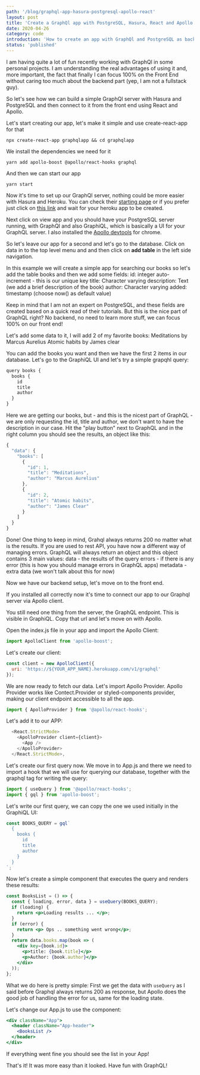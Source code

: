 ```yaml
---
path: '/blog/graphql-app-hasura-postgresql-apollo-react'
layout: post
title: 'Create a GraphQl app with PostgreSQL, Hasura, React and Apollo client.'
date: 2020-04-26
category: code
introduction: 'How to create an app with GraphQl and PostgreSQL as backend and  React and Apollo client for front end'
status: 'published'
---
```


I am having quite a lot of fun recently working with GraphQl in some personal projects. I am understanding the real advantages of using it and, more important, the fact that finally I can focus 100% on the Front End without caring too much about the backend part (yep, I am not a fullstack guy).

So let's see how we can build a simple GraphQl server with Hasura and PostgreSQL and then connect to it from the front end using React and Apollo.

Let's start creating our app, let's make it simple and use create-react-app for that

```Nodejs
npx create-react-app graphqlapp && cd graphqlapp
```

We install the dependencies we need for it

```Nodejs
yarn add apollo-boost @apollo/react-hooks graphql
```

And then we can start our app

```Nodejs
yarn start
```

Now it's time to set up our GraphQl server, nothing could be more easier with Hasura and Heroku. You can check their [starting page](https://hasura.io/docs/1.0/graphql/manual/getting-started/heroku-simple.html) or if you prefer just click on [this link](https://heroku.com/deploy?template=https://github.com/hasura/graphql-engine-heroku) and wait for your heroku app to be created.

Next click on view app and you should have your PostgreSQL server running, with GraphQl and also GraphiQL, which is basically a UI for your GraphQL server. I also installed the [Apollo devtools](https://github.com/apollographql/apollo-client-devtools) for chrome.

So let's leave our app for a second and let's go to the database. Click on data in to the top level menu and and then click on **add table** in the left side navigation.

In this example we will create a simple app for searching our books so let's add the table books and then we add some fields:
id: integer auto-increment - this is our unique key
title: Character varying
description: Text (we add a brief description of the book)
author: Character varying
added: timestamp (choose now() as default value)

Keep in mind that I am not an expert on PostgreSQL, and these fields are created based on a quick read of their tutorials. But this is the nice part of GraphQL right? No backend, no need to learn more stuff, we can focus 100% on our front end!

Let's add some data to it, I will add 2 of my favorite books:
Meditations by Marcus Aurelius
Atomic habits by James clear

You can add the books you want and then we have the first 2 items in our database. Let's go to the GraphiQL UI and let's try a simple grapqhl query:

```javascript
query books {
  books {
    id
    title
    author
  }
}
```

Here we are getting our books, but - and this is the nicest part of GraphQL - we are only requesting the id, title and author, we don't want to have the description in our case.
Hit the "play button" next to GraphQL and in the right column you should see the results, an object like this:

```Javascript
{
  "data": {
    "books": [
      {
        "id": 1,
        "title": "Meditations",
        "author": "Marcus Aurelius"
      },
      {
        "id": 2,
        "title": "Atomic habits",
        "author": "James Clear"
      }
    ]
  }
}
```

Done! One thing to keep in mind, Grahql always returns 200 no matter what is the results. If you are used to rest API, you have now a different way of managing errors. GraphQL will always return an object and this object contains 3 main values:
data - the results of the query
errors - if there is any error (this is how you should manage errors in GraphQL apps)
metadata - extra data (we won't talk about this for now)

Now we have our backend setup, let's move on to the front end.

If you installed all correctly now it's time to connect our app to our Graphql server via Apollo client.

You still need one thing from the server, the GraphQL endpoint. This is visible in GraphiQL. Copy that url and let's move on with Apollo.

Open the index.js file in your app and import the Apollo Client:

```js
import ApolloClient from 'apollo-boost';
```

Let's create our client:

```javascript
const client = new ApolloClient({
  uri: 'https://${YOUR_APP_NAME}.herokuapp.com/v1/graphql'
});
```

We are now ready to fetch our data. Let's import Apollo Provider. Apollo Provider works like Contect.Provider or styled-components provider, making our client endpoint accessible to all the app.

```js
import { ApolloProvider } from '@apollo/react-hooks';
```

Let's add it to our APP:

```js
  <React.StrictMode>
    <ApolloProvider client={client}>
      <App />
    </ApolloProvider>
  </React.StrictMode>,
```

Let's create our first query now. We move in to App.js and there we need to import a hook that we will use for querying our database, together with the graphql tag for writing the query:

```js
import { useQuery } from '@apollo/react-hooks';
import { gql } from 'apollo-boost';
```

Let's write our first query, we can copy the one we used initially in the GraphiQL UI:

```js
const BOOKS_QUERY = gql`
  {
    books {
      id
      title
      author
    }
  }
`;
```

Now let's create a simple component that executes the query and renders these results:

```jsx
const BooksList = () => {
  const { loading, error, data } = useQuery(BOOKS_QUERY);
  if (loading) {
    return <p>Loading results ... </p>;
  }
  if (error) {
    return <p> Ops .. something went wrong</p>;
  }
  return data.books.map(book => (
    <div key={book.id}>
      <p>title: {book.title}</p>
      <p>Author: {book.author}</p>
    </div>
  ));
};
```

What we do here is pretty simple:
First we get the data with `useQuery` as I said before Graphql always returns 200 as response, but Apollo does the good job of handling the error for us, same for the loading state.

Let's change our App.js to use the <BooksList> component:

```jsx
<div className="App">
  <header className="App-header">
    <BooksList />
  </header>
</div>
```

If everything went fine you should see the list in your App!

That's it! It was more easy than it looked. Have fun with GraphQL!
